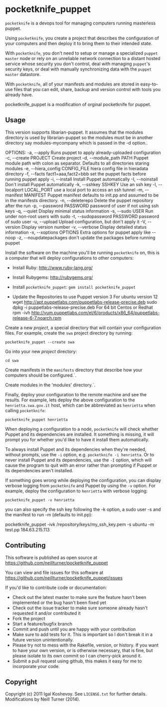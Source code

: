pocketknife_puppet
===================

`pocketknife` is a devops tool for managing computers running masterless puppet.

Using `pocketknife`, you create a project that describes the configuration of your computers and then deploy it to bring them to their intended state.

With `pocketknife`, you don't need to setup or manage a specialized `puppet master` node or rely on an unreliable network connection to a distant hosted service whose security you don't control, deal with managing `puppet`'s security keys, or deal with manually synchronizing data with the `puppet master` datastore.

With `pocketknife`, all of your manifests and modules are stored in easy-to-use files that you can edit, share, backup and version control with tools you already have.

pocketknife_puppet is a modification of orginal pocketknife for puppet. 

Usage
-----

This version supports libarian-puppet. It assumes that the modules directory is used by librarian-puppet so the 
modules must be in another directory say modules-mycompany which is passed in the -d option.. 

OPTIONS:
    -a, --apply                      Runs puppet to apply already-uploaded configuration
    -c, --create PROJECT             Create project
    -d, --module_path PATH           Puppet module path with colon as separator. Defaults to all directories staring modules
    -e, --hiera_config CONFIG_FILE   hiera config file in hieradata directory
    -f, --facts fact1=aaa,fact2=bbb  set the puppet facts before running puppet apply
    -i, --install                    Install Puppet automatically
    -I, --noinstall                  Don't install Puppet automatically
    -k, --sshkey SSHKEY              Use an ssh key
    -l, --localport LOCAL_PORT       use a local port to access an ssh tunnel
    -m, --manifest MANIFEST          Puppet manifest defaults to init.pp and assumed to be in the manifests directory.
    -n, --deleterepo                 Delete the puppet repository after the run
    -p, --password PASSWORD          password of user if not using ssh keys
    -q, --quiet                      Display minimal status information
    -s, --sudo USER                  Run under non-root users with sudo
    -t, --sudopassword PASSWORD      password of sudo user
    -u, --upload                     Upload configuration, but don't apply it
    -V, --version                    Display version number
    -v, --verbose                    Display detailed status information
    -x, --xoptions OPTIONS           Extra options for puppet apply like --noop
    -z, --noupdatepackages           don't update the packages before running puppet

Install the software on the machine you'll be running `pocketknife` on, this is a computer that will deploy configurations to other computers:

* Install Ruby: http://www.ruby-lang.org/
* Install Rubygems: http://rubygems.org/
* Install `pocketknife_puppet`: `gem install pocketknife_puppet`

* Update the Repositories to use Puppet version 3 
  For ubuntu version 12 
     wget http://apt.puppetlabs.com/puppetlabs-release-precise.deb
     sudo dpkg -i puppetlabs-release-precise.deb
  For 64 bit Centos or Redhat
    rpm -ivh http://yum.puppetlabs.com/el/6/products/x86_64/puppetlabs-release-6-7.noarch.rpm


Create a new *project*, a special directory that will contain your configuration files. For example, create the `swa` project directory by running:

    pocketknife_puppet --create swa

Go into your new *project* directory:

    cd swa

Create manifests in the `manifests` directory that describe how your computers should be configured.`.

Create modules in the 'modules' directory.`.


Finally, deploy your configuration to the remote machine and see the results. For example, lets deploy the above configuration to the `henrietta.swa.gov.it` host, which can be abbreviated as `henrietta` when calling `pocketknife`:

    pocketknife_puppet henrietta

When deploying a configuration to a node, `pocketknife` will check whether Puppet and its dependencies are installed. It something is missing, it will prompt you for whether you'd like to have it install them automatically.

To always install Puppet and its dependencies when they're needed, without prompts, use the `-i` option, e.g. `pocketknife -i henrietta`. Or to never install Puppet and its dependencies, use the `-I` option, which will cause the program to quit with an error rather than prompting if Puppet or its dependencies aren't installed.

If something goes wrong while deploying the configuration, you can display verbose logging from `pocketknife` and Puppet by using the `-v` option. For example, deploy the configuration to `henrietta` with verbose logging:

    pocketknife_puppet -v henrietta

you can also specify the ssh key following the -k option, a sudo user -s and the manifest to run -m (defaults to init.pp):

   pocketknife_puppet -ivk /repository/keys/my_ssh_key.pem -s  ubuntu -m test.pp 184.63.215.113

Contributing
------------

This software is published as open source at https://github.com/neillturner/pocketknife_puppet

You can view and file issues for this software at https://github.com/neillturner/pocketknife_puppet/issues

If you'd like to contribute code or documentation:

* Check out the latest master to make sure the feature hasn't been implemented or the bug hasn't been fixed yet
* Check out the issue tracker to make sure someone already hasn't requested it and/or contributed it
* Fork the project
* Start a feature/bugfix branch
* Commit and push until you are happy with your contribution
* Make sure to add tests for it. This is important so I don't break it in a future version unintentionally.
* Please try not to mess with the Rakefile, version, or history. If you want to have your own version, or is otherwise necessary, that is fine, but please isolate to its own commit so I can cherry-pick around it.
* Submit a pull request using github, this makes it easy for me to incorporate your code.

Copyright
---------

Copyright (c) 2011 Igal Koshevoy. See `LICENSE.txt` for further details.
Modifications by Neill Turner (2014). 
